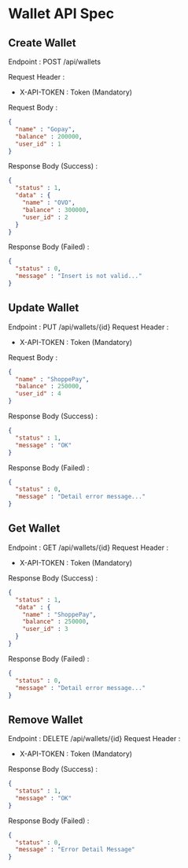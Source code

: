 # Wallet API Spec

## Create Wallet

Endpoint : POST /api/wallets

Request Header :
- X-API-TOKEN : Token (Mandatory)

Request Body :
```json
{
  "name" : "Gopay",
  "balance" : 200000,
  "user_id" : 1
}
```

Response Body (Success) :
```json
{
  "status" : 1,
  "data" : {
    "name" : "OVO",
    "balance" : 300000,
    "user_id" : 2
  }
}
```

Response Body (Failed) :
```json
{
  "status" : 0,
  "message" : "Insert is not valid..."
}
```

## Update Wallet

Endpoint : PUT /api/wallets/{id}
Request Header :
- X-API-TOKEN : Token (Mandatory)

Request Body :
```json
{
  "name" : "ShoppePay",
  "balance" : 250000,
  "user_id" : 4
}
```

Response Body (Success) :
```json
{
  "status" : 1,
  "message" : "OK"
}
```

Response Body (Failed) :
```json
{
  "status" : 0,
  "message" : "Detail error message..."
}
```

## Get Wallet

Endpoint : GET /api/wallets/{id}
Request Header :
- X-API-TOKEN : Token (Mandatory)

Response Body (Success) :
```json
{
  "status" : 1,
  "data" : {
    "name" : "ShoppePay",
    "balance" : 250000,
    "user_id" : 3
  }
}
```

Response Body (Failed) :
```json
{
  "status" : 0,
  "message" : "Detail error message..."
}
```

## Remove Wallet

Endpoint : DELETE /api/wallets/{id}
Request Header :
- X-API-TOKEN : Token (Mandatory)

Response Body (Success) :
```json
{
  "status" : 1,
  "message" : "OK"
}
```

Response Body (Failed) :
```json
{
  "status" : 0,
  "message" : "Error Detail Message"
}
```